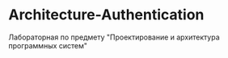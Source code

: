 # Architecture-Authentication
Лабораторная по предмету "Проектирование и архитектура программных систем" 
